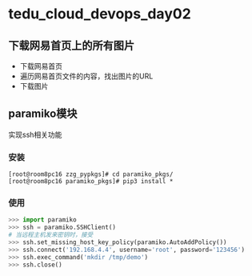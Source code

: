# tedu_cloud_devops_day02

## 下载网易首页上的所有图片

- 下载网易首页
- 遍历网易首页文件的内容，找出图片的URL
- 下载图片

## paramiko模块

实现ssh相关功能

### 安装

```shell
[root@room8pc16 zzg_pypkgs]# cd paramiko_pkgs/
[root@room8pc16 paramiko_pkgs]# pip3 install *
```

### 使用

```python
>>> import paramiko
>>> ssh = paramiko.SSHClient()
# 当远程主机发来密钥时，接受
>>> ssh.set_missing_host_key_policy(paramiko.AutoAddPolicy())
>>> ssh.connect('192.168.4.4', username='root', password='123456')
>>> ssh.exec_command('mkdir /tmp/demo')
>>> ssh.close()

```

















